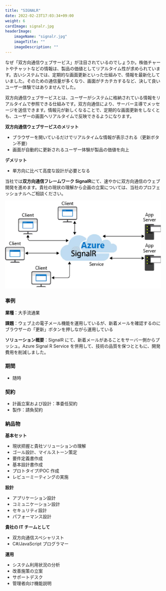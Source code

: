 ```yaml
---
title: "SIGNALR"
date: 2022-02-23T17:03:34+09:00
weight: 6
cardImage: signalr.jpg
headerImage:
    imageName: "signalr.jpg"
    imageTitle: ""
    imageDescription: ""
---
```


なぜ「双方向通信ウェブサービス」が注目されているのでしょうか。株価チャートやチャットなどの情報は、製品の価値としてリアルタイム性が求められています。古いシステムでは、定期的な画面更新といった仕組みで、情報を最新化していました。そのための通信量が多くなり、画面がチカチカするなど、決して良いユーザー体験ではありませんでした。

双方向通信ウェブサービスとは、ユーザーがシステムに格納されている情報をリアルタイムで参照できる仕組みです。双方向通信により、サーバー主導でメッセージを送信できます。情報元が新しくなることで、定期的な画面更新をしなくとも、ユーザーの画面へリアルタイムで反映できるようになります。

**双方向通信ウェブサービスのメリット**

- ブラウザーを開いているだけでリアルタイムな情報が表示される（更新ボタン不要）
- 画面が自動的に更新されるユーザー体験が製品の価値を向上

**デメリット**

- 単方向に比べて高度な設計が必要となる

当社では**双方向通信フレームワーク SignalR**にて、速やかに双方向通信のウェブ開発を進めます。貴社の現状の理解から企画の立案については、当社のプロフェッショナルへご相談ください。

![ Image is not Available !](signalr.webp)

### 事例

**業種**：大手流通業

**課題**：ウェブ上の電子メール機能を運用しているが、新着メールを確認するのにブラウザーの「更新」ボタンを押しながら運用している

**ソリューション概要**：SignalR にて、新着メールがあることをサーバー側からプッシュ。Azure Signal R Service を併用して、技術の品質を保つとともに、開発費用を削減しました。

### 期間

- 随時


### 契約

- 計画立案および設計：準委任契約
- 製作：請負契約

### 納品物

**基本セット**

- 現状把握と貴社ソリューションの理解
- ゴール設計、マイルストーン策定
- 要件定義書作成
- 基本設計書作成
- プロトタイプ/POC 作成
- レビューミーティングの実施



**設計**

- アプリケーション設計
- コミュニケーション設計
- セキュリティ設計
- パフォーマンス設計

**貴社の IT チームとして**

- 双方向通信スペシャリスト
- C#/JavaScript プログラマー

**運用**

- システム利用状況の分析
- 改善施策の立案
- サポートデスク
- 管理者向け機能説明